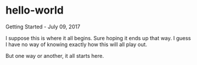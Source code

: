 # hello-world
Getting Started - July 09, 2017

I suppose this is where it all begins. Sure hoping it ends up that way. 
I guess I have no way of knowing exactly how this will all play out. 

But one way or another, it all starts here.
